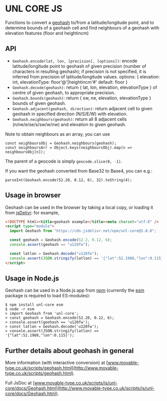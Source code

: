 # UNL CORE JS

Functions to convert a [geohash](http://en.wikipedia.org/wiki/Geohash) to/from a latitude/longitude
point, and to determine bounds of a geohash cell and find neighbours of a geohash with elevation
features (floor and heightincm)

## API

- `Geohash.encode(lat, lon, [precision], [options])`: encode latitude/longitude point to geohash of given precision
  (number of characters in resulting geohash); if precision is not specified, it is inferred from
  precision of latitude/longitude values.
  options: {
  elevation: int,
  elevationType: floor'@'|heightincm'#' default: floor
  }
- `Geohash.decode(geohash)`: return { lat, lon, elevation, elevationType } of centre of given geohash, to appropriate precision.
- `Geohash.bounds(geohash)`: return { sw, ne, elevation, elevationType } bounds of given geohash.
- `Geohash.adjacent(geohash, direction)`: return adjacent cell to given geohash in specified direction (N/S/E/W) with elevation.
- `Geohash.neighbours(geohash)`: return all 8 adjacent cells (n/ne/e/se/s/sw/w/nw) and elevation to given geohash.

Note to obtain neighbours as an array, you can use

    const neighboursObj = Geohash.neighbours(geohash);
    const neighboursArr = Object.keys(neighboursObj).map(n => neighboursObj[n]);

The parent of a geocode is simply `geocode.slice(0, -1)`.

If you want the geohash converted from Base32 to Base4, you can e.g.:

    parseInt(Geohash.encode(52.20, 0.12, 6), 32).toString(4);

## Usage in browser

Geohash can be used in the browser by taking a local copy, or loading it from
[jsDelivr](https://www.jsdelivr.com/package/npm/unl-core): for example,

```html
<!DOCTYPE html><title>geohash example</title><meta charset="utf-8" />
<script type="module">
  import Geohash from "https://cdn.jsdelivr.net/npm/unl-core@1.0.0";

  const geohash = Geohash.encode(52.2, 0.12, 6);
  console.assert(geohash == "u120fw");

  const latlon = Geohash.decode("u120fw");
  console.assert(JSON.stringify(latlon) == '{"lat":52.1988,"lon":0.115}');
</script>
```

## Usage in Node.js

Geohash can be used in a Node.js app from [npm](https://www.npmjs.com/package/unl-core)
(currently the [esm](https://www.npmjs.com/package/esm) package is required to load ES-modules):

```shell
$ npm install unl-core esm
$ node -r esm
> import Geohash from 'unl-core';
> const geohash = Geohash.encode(52.20, 0.12, 6);
> console.assert(geohash == 'u120fw');
> const latlon = Geohash.decode('u120fw');
> console.assert(JSON.stringify(latlon) == '{"lat":52.1988,"lon":0.115}');
```

## Further details about geohash in general

More information (with interactive conversion) at
[www.movable-type.co.uk/scripts/geohash.html](http://www.movable-type.co.uk/scripts/geohash.html).

Full JsDoc at [www.movable-type.co.uk/scripts/js/unl-core/docs/Geohash.html](http://www.movable-type.co.uk/scripts/js/unl-core/docs/Geohash.html).
